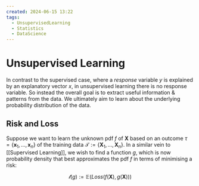 ```yaml
---
created: 2024-06-15 13:22
tags:
  - UnsupervisedLearning
  - Statistics
  - DataScience
---
```

# Unsupervised Learning

In contrast to the supervised case, where a *response* variable $y$ is explained by an explanatory vector $x$, in unsupervised learning there is no response variable. So instead the overall goal is to extract useful information & patterns from the data. We ultimately aim to learn about the underlying probability distribution of the data.

## Risk and Loss

Suppose we want to learn the unknown pdf $f$ of $\boldsymbol{X}$ based on an outcome $\tau = \{ \boldsymbol{x}_1, \dots, \boldsymbol{x}_n \}$ of the training data $\mathcal{T} := \{ \boldsymbol{X}_1, \dots, \boldsymbol{X}_n \}$.  In a similar vein to [[Supervised Learning]], we wish to find a function $g$, which is now probability density that best approximates the pdf $f$ in terms of minimising a risk:

$$\mathcal{l}(g) := \mathbb{E}(Loss(f(\boldsymbol{X}), g(\boldsymbol{X})))$$

